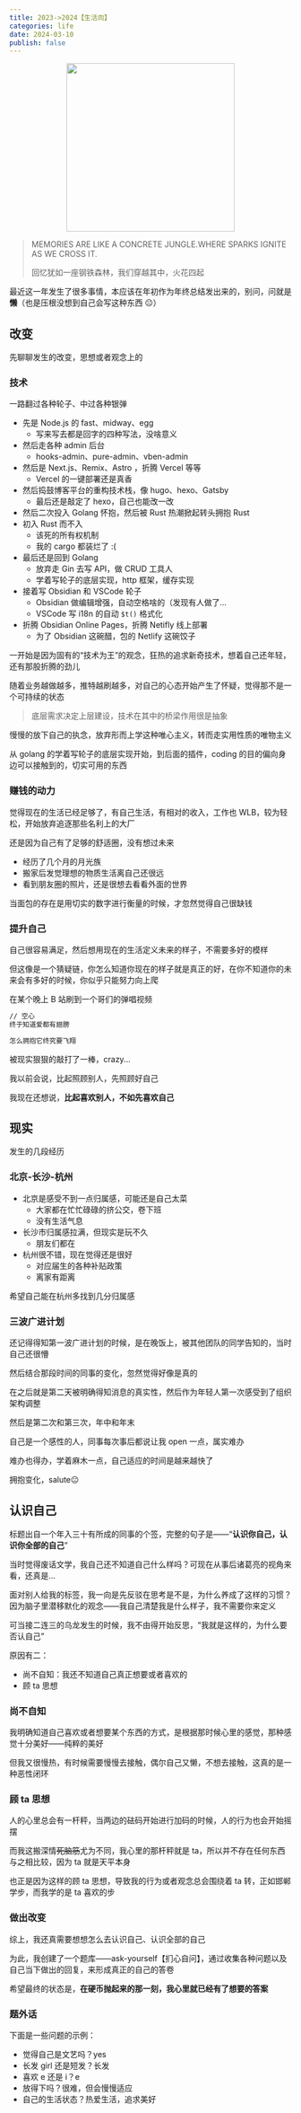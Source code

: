 ```yaml
---
title: 2023->2024【生活向】
categories: life
date: 2024-03-10
publish: false
---
```


<div style="display: flex;justify-content: center">
<img src="https://cdn.jsdelivr.net/gh/jiechen257/personal-gallery@main/img/202403111359082.png" style="height: 300px;">
</div>

> MEMORIES ARE LIKE A CONCRETE JUNGLE.WHERE SPARKS IGNITE AS WE CROSS IT.
>
> 回忆犹如一座钢铁森林，我们穿越其中，火花四起

最近这一年发生了很多事情，本应该在年初作为年终总结发出来的，别问，问就是**懒**（也是压根没想到自己会写这种东西 😐）

## 改变

先聊聊发生的改变，思想或者观念上的

### 技术

一路翻过各种轮子、中过各种银弹

- 先是 Node.js 的 fast、midway、egg
  - 写来写去都是回字的四种写法，没啥意义
- 然后走各种 admin 后台
  - hooks-admin、pure-admin、vben-admin
- 然后是 Next.js、Remix、Astro ，折腾 Vercel 等等
  - Vercel 的一键部署还是真香
- 然后捣鼓博客平台的重构技术栈，像 hugo、hexo、Gatsby
  - 最后还是敲定了 hexo，自己也能改一改
- 然后二次投入 Golang 怀抱，然后被 Rust 热潮掀起转头拥抱 Rust
- 初入 Rust 而不入
  - 该死的所有权机制
  - 我的 cargo 都装烂了 :(
- 最后还是回到 Golang
  - 放弃走 Gin 去写 API，做 CRUD 工具人
  - 学着写轮子的底层实现，http 框架，缓存实现
- 接着写 Obsidian 和 VSCode 轮子
  - Obsidian 做编辑增强，自动空格啥的（发现有人做了...
  - VSCode 写 i18n 的自动 `$t()` 格式化
- 折腾 Obsidian Online Pages，折腾 Netifly 线上部署
  - 为了 Obsidian 这碗醋，包的 Netlify 这碗饺子

一开始是因为固有的“技术为王”的观念，狂热的追求新奇技术，想着自己还年轻，还有那股折腾的劲儿

随着业务越做越多，推特越刷越多，对自己的心态开始产生了怀疑，觉得那不是一个可持续的状态

> 底层需求决定上层建设，技术在其中的桥梁作用很是抽象

慢慢的放下自己的执念，放弃形而上学这种唯心主义，转而走实用性质的唯物主义

从 golang 的学着写轮子的底层实现开始，到后面的插件，coding 的目的偏向身边可以接触到的，切实可用的东西

### 赚钱的动力

觉得现在的生活已经足够了，有自己生活，有相对的收入，工作也 WLB，较为轻松，开始放弃追逐那些名利上的大厂

还是因为自己有了足够的舒适圈，没有想过未来

- 经历了几个月的月光族
- 搬家后发觉理想的物质生活离自己还很远
- 看到朋友圈的照片，还是很想去看看外面的世界

当面包的存在是用切实的数字进行衡量的时候，才忽然觉得自己很缺钱

### 提升自己

自己很容易满足，然后想用现在的生活定义未来的样子，不需要多好的模样

但这像是一个猜疑链，你怎么知道你现在的样子就是真正的好，在你不知道你的未来会有多好的时候，你似乎只能努力向上爬

在某个晚上 B 站刷到一个哥们的弹唱视频

```txt
// 空心
终于知道爱都有翅膀

怎么拥抱它终究要飞翔
```

被现实狠狠的敲打了一棒，crazy...

我以前会说，比起照顾别人，先照顾好自己

我现在还想说，**比起喜欢别人，不如先喜欢自己**

## 现实

发生的几段经历

### 北京-长沙-杭州

- 北京是感受不到一点归属感，可能还是自己太菜
  - 大家都在忙忙碌碌的挤公交，卷下班
  - 没有生活气息
- 长沙市归属感拉满，但现实是玩不久
  - 朋友们都在
- 杭州很不错，现在觉得还是很好
  - 对应届生的各种补贴政策
  - 离家有距离

希望自己能在杭州多找到几分归属感

### 三波广进计划

还记得得知第一波广进计划的时候，是在晚饭上，被其他团队的同学告知的，当时自己还很懵

然后结合那段时间的同事的变化，忽然觉得好像是真的

在之后就是第二天被明确得知消息的真实性，然后作为年轻人第一次感受到了组织架构调整

然后是第二次和第三次，年中和年末

自己是一个感性的人，同事每次事后都说让我 open 一点，属实难办

难办也得办，学着麻木一点，自己适应的时间是越来越快了

拥抱变化，salute😐

## 认识自己

标题出自一个年入三十有所成的同事的个签，完整的句子是——“**认识你自己，认识你全部的自己**”

当时觉得废话文学，我自己还不知道自己什么样吗？可现在从事后诸葛亮的视角来看，还真是...

面对别人给我的标签，我一向是先反驳在思考是不是，为什么养成了这样的习惯？因为脑子里潜移默化的观念——我自己清楚我是什么样子，我不需要你来定义

可当接二连三的乌龙发生的时候，我不由得开始反思，“我就是这样的，为什么要否认自己”

原因有二：

- 尚不自知：我还不知道自己真正想要或者喜欢的
- 顾 ta 思想

### 尚不自知

我明确知道自己喜欢或者想要某个东西的方式，是根据那时候心里的感觉，那种感觉十分美好——纯粹的美好

但我又很慢热，有时候需要慢慢去接触，偶尔自己又懒，不想去接触，这真的是一种恶性闭环

### 顾 ta 思想

人的心里总会有一杆秤，当两边的砝码开始进行加码的时候，人的行为也会开始摇摆

而我这搬深情~~死脑筋~~尤为不同，我心里的那杆秤就是 ta，所以并不存在任何东西与之相比较，因为 ta 就是天平本身

也正是因为这样的顾 ta 思想，导致我的行为或者观念总会围绕着 ta 转，正如邯郸学步，而我学的是 ta 喜欢的步

### 做出改变

综上，我还真需要想想怎么去认识自己、认识全部的自己

为此，我创建了一个题库——ask-yourself【扪心自问】，通过收集各种问题以及自己当下做出的回复，来形成真正的自己的答卷

希望最终的状态是，**在硬币抛起来的那一刻，我心里就已经有了想要的答案**

### 题外话

下面是一些问题的示例：

- 觉得自己是文艺吗？yes
- 长发 girl 还是短发？长发
- 喜欢 e 还是 i？e
- 放得下吗？很难，但会慢慢适应
- 自己的生活状态？热爱生活，追求美好

